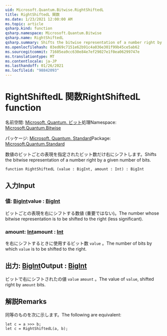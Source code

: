 ```yaml
---
uid: Microsoft.Quantum.Bitwise.RightShiftedL
title: RightShiftedL 関数
ms.date: 1/23/2021 12:00:00 AM
ms.topic: article
qsharp.kind: function
qsharp.namespace: Microsoft.Quantum.Bitwise
qsharp.name: RightShiftedL
qsharp.summary: Shifts the bitwise representation of a number right by a given number of bits.
ms.openlocfilehash: 03ed69c7151e62b91c4a036e301f99b45ce5ab62
ms.sourcegitcommit: 71605ea9cc630e84e7ef29027e1f0ea06299747e
ms.translationtype: MT
ms.contentlocale: ja-JP
ms.lasthandoff: 01/26/2021
ms.locfileid: "98842093"
---
```

# <a name="rightshiftedl-function"></a><span data-ttu-id="cf37e-102">RightShiftedL 関数</span><span class="sxs-lookup"><span data-stu-id="cf37e-102">RightShiftedL function</span></span>

<span data-ttu-id="cf37e-103">名前空間: [Microsoft. Quantum. ビット](xref:Microsoft.Quantum.Bitwise)処理</span><span class="sxs-lookup"><span data-stu-id="cf37e-103">Namespace: [Microsoft.Quantum.Bitwise](xref:Microsoft.Quantum.Bitwise)</span></span>

<span data-ttu-id="cf37e-104">パッケージ: [Microsoft. Quantum. Standard](https://nuget.org/packages/Microsoft.Quantum.Standard)</span><span class="sxs-lookup"><span data-stu-id="cf37e-104">Package: [Microsoft.Quantum.Standard](https://nuget.org/packages/Microsoft.Quantum.Standard)</span></span>


<span data-ttu-id="cf37e-105">数値のビットごとの表現を指定されたビット数だけ右にシフトします。</span><span class="sxs-lookup"><span data-stu-id="cf37e-105">Shifts the bitwise representation of a number right by a given number of bits.</span></span>

```qsharp
function RightShiftedL (value : BigInt, amount : Int) : BigInt
```


## <a name="input"></a><span data-ttu-id="cf37e-106">入力</span><span class="sxs-lookup"><span data-stu-id="cf37e-106">Input</span></span>

### <a name="value--bigint"></a><span data-ttu-id="cf37e-107">値: [BigInt](xref:microsoft.quantum.lang-ref.bigint)</span><span class="sxs-lookup"><span data-stu-id="cf37e-107">value : [BigInt](xref:microsoft.quantum.lang-ref.bigint)</span></span>

<span data-ttu-id="cf37e-108">ビットごとの表現を右にシフトする数値 (重要ではない)。</span><span class="sxs-lookup"><span data-stu-id="cf37e-108">The number whose bitwise representation is to be shifted to the right (less significant).</span></span>


### <a name="amount--int"></a><span data-ttu-id="cf37e-109">amount: [Int](xref:microsoft.quantum.lang-ref.int)</span><span class="sxs-lookup"><span data-stu-id="cf37e-109">amount : [Int](xref:microsoft.quantum.lang-ref.int)</span></span>

<span data-ttu-id="cf37e-110">を右にシフトするときに使用するビット数 `value` 。</span><span class="sxs-lookup"><span data-stu-id="cf37e-110">The number of bits by which `value` is to be shifted to the right.</span></span>



## <a name="output--bigint"></a><span data-ttu-id="cf37e-111">出力: [BigInt](xref:microsoft.quantum.lang-ref.bigint)</span><span class="sxs-lookup"><span data-stu-id="cf37e-111">Output : [BigInt](xref:microsoft.quantum.lang-ref.bigint)</span></span>

<span data-ttu-id="cf37e-112">ビットで右にシフトされたの値 `value` `amount` 。</span><span class="sxs-lookup"><span data-stu-id="cf37e-112">The value of `value`, shifted right by `amount` bits.</span></span>

## <a name="remarks"></a><span data-ttu-id="cf37e-113">解説</span><span class="sxs-lookup"><span data-stu-id="cf37e-113">Remarks</span></span>

<span data-ttu-id="cf37e-114">同等のものを次に示します。</span><span class="sxs-lookup"><span data-stu-id="cf37e-114">The following are equivalent:</span></span>

```qsharp
let c = a >>> b;
let c = RightShiftedL(a, b);
```